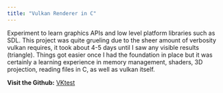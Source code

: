 ```yaml
---
title: "Vulkan Renderer in C"
---
```

Experiment to learn graphics APIs and low level platform libraries such as SDL. This project was quite grueling due to the sheer amount of verbosity vulkan requires, it took about 4-5 days until I saw any visible results (triangle). Things got easier once I had the foundation in place but it was certainly a learning experience in memory management, shaders, 3D projection, reading files in C, as well as vulkan itself.

**Visit the Github:**
[VKtest](https://github.com/gerblesh/vktest)
